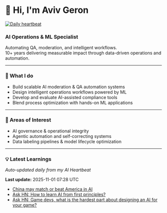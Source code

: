 # 👋 Hi, I'm Aviv Geron

[![Daily heartbeat](https://github.com/AG571/avivgeron/actions/workflows/heartbeat.yml/badge.svg)](https://github.com/AG571/avivgeron/actions/workflows/heartbeat.yml)

### AI Operations & ML Specialist
Automating QA, moderation, and intelligent workflows.  
10+ years delivering measurable impact through data-driven operations and automation.

---

### 🚀 What I do
- Build scalable AI moderation & QA automation systems  
- Design intelligent operations workflows powered by ML  
- Develop and evaluate AI-assisted compliance tools  
- Blend process optimization with hands-on ML applications  

---

### 🧠 Areas of Interest
- AI governance & operational integrity  
- Agentic automation and self-correcting systems  
- Data labeling pipelines & model lifecycle optimization

---

### 💡 Latest Learnings
_Auto-updated daily from my AI Heartbeat_

<!--START_HEARTBEAT-->

**Last update:** 2025-11-01 07:28 UTC

- [China may match or beat America in AI](https://www.economist.com/news/business/21725018-its-deep-pool-data-may-let-it-lead-artificial-intelligence-china-may-match-or-beat-america)
- [Ask HN: How to learn AI from first principles?](https://news.ycombinator.com/item?id=42827913)
- [Ask HN: Game devs, what is the hardest part about designing an AI for your game?](https://news.ycombinator.com/item?id=19321637)

<!--END_HEARTBEAT-->
